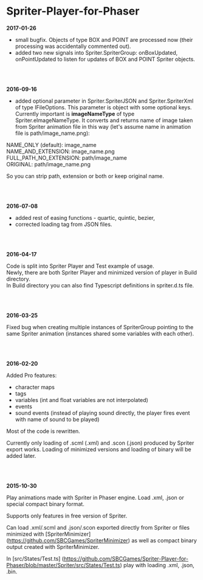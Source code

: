 # Spriter-Player-for-Phaser
**2017-01-26**

- small bugfix. Objects of type BOX and POINT are processed now (their processing was accidentally commented out).
- added two new signals into Spriter.SpriterGroup: onBoxUpdated, onPointUpdated to listen for updates of BOX and POINT Spriter objects.

</br>
</br>

**2016-09-16**

- added optional parameter in Spriter.SpriterJSON and Spriter.SpriterXml of type IFileOptions. This parameter is object with some optional keys. Currently important is <b>imageNameType</b> of type Spriter.eImageNameType. It converts and returns name of image taken from Spriter animation file in this way (let's assume name in animation file is path/image_name.png):

NAME_ONLY (default): image_name</br>
NAME_AND_EXTENSION: image_name.png</br>
FULL_PATH_NO_EXTENSION: path/image_name</br>
ORIGINAL: path/image_name.png</br>

 So you can strip path, extension or both or keep original name.

</br>
</br>

**2016-07-08**

- added rest of easing functions - quartic, quintic, bezier,
- corrected loading tag from JSON files.

</br>
</br>

**2016-04-17**

Code is split into Spriter Player and Test example of usage.</br>
Newly, there are both Spriter Player and minimized version of player in Build directory.</br>
In Build directory you can also find Typescript definitions in spriter.d.ts file.

</br>
</br>

**2016-03-25**

Fixed bug when creating multiple instances of SpriterGroup pointing to the same Spriter animation (instances shared some variables with each other).

</br>
</br>

**2016-02-20**

Added Pro features:
 - character maps
 - tags
 - variables (int and float variables are not interpolated)
 - events
 - sound events (instead of playing sound directly, the player fires event with name of sound to be played)

Most of the code is rewritten.
 
Currently only loading of .scml (.xml) and .scon (.json) produced by Spriter export works. Loading of minimized versions and loading of binary will be added later.

</br>
</br>

**2015-10-30**

Play animations made with Spriter in Phaser engine. Load .xml, .json or special compact binary format.

Supports only features in free version of Spriter.

Can load .xml/.scml and .json/.scon exported directly from Spriter or files minimized with [SpriterMinimizer] (https://github.com/SBCGames/SpriterMinimizer) as well as compact binary output created with SpriterMinimizer.

In [src/States/Test.ts] (https://github.com/SBCGames/Spriter-Player-for-Phaser/blob/master/Spriter/src/States/Test.ts) play with loading .xml, .json, .bin.

